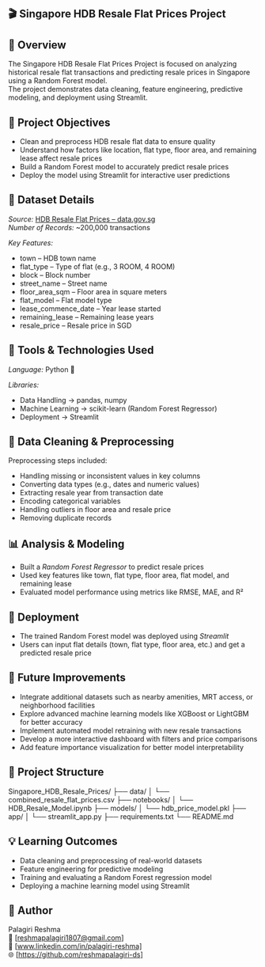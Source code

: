 ## 🎬 Singapore HDB Resale Flat Prices Project

## 📖 Overview

The Singapore HDB Resale Flat Prices Project is focused on analyzing historical resale flat transactions and predicting resale prices in Singapore using a Random Forest model.  
The project demonstrates data cleaning, feature engineering, predictive modeling, and deployment using Streamlit.


## 🎯 Project Objectives

- Clean and preprocess HDB resale flat data to ensure quality  
- Understand how factors like location, flat type, floor area, and remaining lease affect resale prices  
- Build a Random Forest model to accurately predict resale prices  
- Deploy the model using Streamlit for interactive user predictions  


## 🧩 Dataset Details

*Source:* [HDB Resale Flat Prices – data.gov.sg]( https://beta.data.gov.sg/collections/189/view )  
*Number of Records:* ~200,000 transactions  

*Key Features:*

- town – HDB town name  
- flat_type – Type of flat (e.g., 3 ROOM, 4 ROOM)  
- block – Block number  
- street_name – Street name  
- floor_area_sqm – Floor area in square meters  
- flat_model – Flat model type  
- lease_commence_date – Year lease started  
- remaining_lease – Remaining lease years  
- resale_price – Resale price in SGD  


## 🧠 Tools & Technologies Used

*Language:* Python 🐍  

*Libraries:*

- Data Handling → pandas, numpy  
- Machine Learning → scikit-learn (Random Forest Regressor)  
- Deployment → Streamlit  


## 🧹 Data Cleaning & Preprocessing

Preprocessing steps included:

- Handling missing or inconsistent values in key columns  
- Converting data types (e.g., dates and numeric values)  
- Extracting resale year from transaction date  
- Encoding categorical variables  
- Handling outliers in floor area and resale price  
- Removing duplicate records  


## 📊 Analysis & Modeling

- Built a *Random Forest Regressor* to predict resale prices  
- Used key features like town, flat type, floor area, flat model, and remaining lease  
- Evaluated model performance using metrics like RMSE, MAE, and R²  


## 🚀 Deployment

- The trained Random Forest model was deployed using *Streamlit*  
- Users can input flat details (town, flat type, floor area, etc.) and get a predicted resale price  


## 🔮 Future Improvements

- Integrate additional datasets such as nearby amenities, MRT access, or neighborhood facilities  
- Explore advanced machine learning models like XGBoost or LightGBM for better accuracy  
- Implement automated model retraining with new resale transactions  
- Develop a more interactive dashboard with filters and price comparisons  
- Add feature importance visualization for better model interpretability  


## 📁 Project Structure

Singapore_HDB_Resale_Prices/ ├── data/ │   └── combined_resale_flat_prices.csv ├── notebooks/ │   └── HDB_Resale_Model.ipynb ├── models/ │   └── hdb_price_model.pkl ├── app/ │   └── streamlit_app.py ├── requirements.txt └── README.md


## 💡 Learning Outcomes

- Data cleaning and preprocessing of real-world datasets  
- Feature engineering for predictive modeling  
- Training and evaluating a Random Forest regression model  
- Deploying a machine learning model using Streamlit  


## 👤 Author

Palagiri Reshma  
📧 [reshmapalagiri1807@gmail.com]  
💼 [www.linkedin.com/in/palagiri-reshma]  
🌐 [https://github.com/reshmapalagiri-ds]
